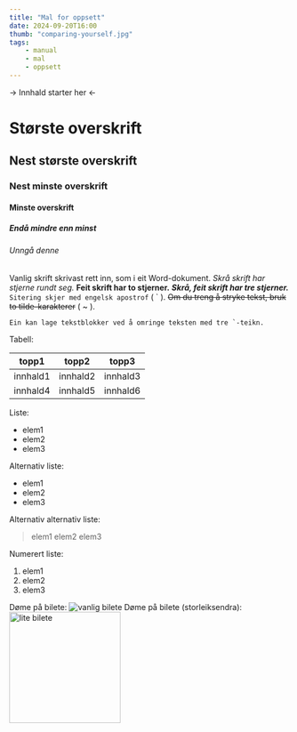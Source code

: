 ```yaml
---
title: "Mal for oppsett"
date: 2024-09-20T16:00
thumb: "comparing-yourself.jpg"
tags: 
    - manual
    - mal
    - oppsett
---
```


-> Innhald starter her <-

# Største overskrift

## Nest største overskrift

### Nest minste overskrift

#### Minste overskrift

##### Endå mindre enn minst

###### Unngå denne

Vanlig skrift skrivast rett inn, som i eit Word-dokument.
*Skrå skrift har stjerne rundt seg.*
**Feit skrift har to stjerner.**
***Skrå, feit skrift har tre stjerner.***
`Sitering skjer med engelsk apostrof` ( ` ).
~~Om du treng å stryke tekst, bruk to tilde-karakterer~~ ( ~ ).

```
Ein kan lage tekstblokker ved å omringe teksten med tre `-teikn.
```

Tabell:

| topp1 | topp2 | topp3 |
| --- | -- | --- |
| innhald1 | innhald2 | innhald3 |
| innhald4 | innhald5 | innhald6 |

Liste:
- elem1
- elem2
- elem3

Alternativ liste:
* elem1
* elem2
* elem3

Alternativ alternativ liste:
> elem1
> elem2
> elem3

Numerert liste:
1. elem1
2. elem2
3. elem3


Døme på bilete: <img src="/minimaskin/assets/img/much-to-do.jpg" alt="vanlig bilete">
Døme på bilete (storleiksendra): <img src="/minimaskin/assets/img/small-business.jpg" alt="lite bilete" width="200"/>